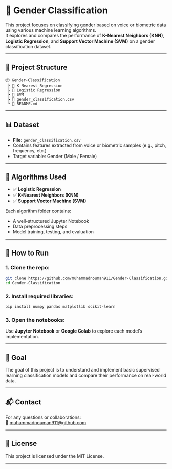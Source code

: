 
# 🚻 Gender Classification

This project focuses on classifying gender based on voice or biometric data using various machine learning algorithms.  
It explores and compares the performance of **K-Nearest Neighbors (KNN)**, **Logistic Regression**, and **Support Vector Machine (SVM)** on a gender classification dataset.

---

## 📁 Project Structure

```
📦 Gender-Classification
 ┣ 📂 K-Nearest Regression
 ┣ 📂 Logistic Regression
 ┣ 📂 SVM
 ┣ 📄 gender_classification.csv
 ┗ 📄 README.md
```

---

## 📊 Dataset

- **File:** `gender_classification.csv`
- Contains features extracted from voice or biometric samples (e.g., pitch, frequency, etc.)
- Target variable: Gender (Male / Female)

---

## 📌 Algorithms Used

- ✅ **Logistic Regression**
- ✅ **K-Nearest Neighbors (KNN)**
- ✅ **Support Vector Machine (SVM)**

Each algorithm folder contains:
- A well-structured Jupyter Notebook
- Data preprocessing steps
- Model training, testing, and evaluation

---

## 🚀 How to Run

### 1. Clone the repo:
```bash
git clone https://github.com/muhammadnouman911/Gender-Classification.git
cd Gender-Classification
```

### 2. Install required libraries:
```bash
pip install numpy pandas matplotlib scikit-learn
```

### 3. Open the notebooks:
Use **Jupyter Notebook** or **Google Colab** to explore each model’s implementation.

---

## 🎯 Goal

The goal of this project is to understand and implement basic supervised learning classification models and compare their performance on real-world data.

---

## 📬 Contact

For any questions or collaborations:  
📧 [muhammadnouman911@github.com](mailto:muhammadnouman911@github.com)

---

## 📄 License

This project is licensed under the MIT License.

---
